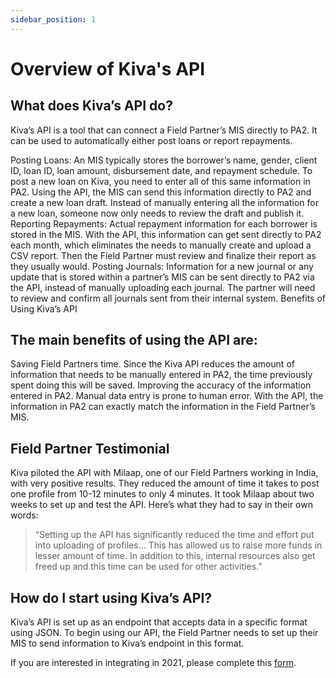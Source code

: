 ```yaml
---
sidebar_position: 1
---
```


# Overview of Kiva's API

## What does Kiva’s API do?
Kiva’s API is a tool that can connect a Field Partner’s MIS directly to PA2. It can be used to automatically either post loans or report repayments.

Posting Loans: An MIS typically stores the borrower’s name, gender, client ID, loan ID, loan amount, disbursement date, and repayment schedule. To post a new loan on Kiva, you need to enter all of this same information in PA2. Using the API, the MIS can send this information directly to PA2 and create a new loan draft. Instead of manually entering all the information for a new loan, someone now only needs to review the draft and publish it.
Reporting Repayments: Actual repayment information for each borrower is stored in the MIS. With the API, this information can get sent directly to PA2 each month, which eliminates the needs to manually create and upload a CSV report. Then the Field Partner must review and finalize their report as they usually would.
Posting Journals: Information for a new journal or any update that is stored within a partner’s MIS can be sent directly to PA2 via the API, instead of manually uploading each journal. The partner will need to review and confirm all journals sent from their internal system.
Benefits of Using Kiva’s API

## The main benefits of using the API are:

Saving Field Partners time. Since the Kiva API reduces the amount of information that needs to be manually entered in PA2, the time previously spent doing this will be saved.
Improving the accuracy of the information entered in PA2. Manual data entry is prone to human error. With the API, the information in PA2 can exactly match the information in the Field Partner’s MIS.

## Field Partner Testimonial

Kiva piloted the API with Milaap, one of our Field Partners working in India, with very positive results. They reduced the amount of time it takes to post one profile from 10-12 minutes to only 4 minutes. It took Milaap about two weeks to set up and test the API. Here’s what they had to say in their own words: 

> “Setting up the API has significantly reduced the time and effort put into uploading of profiles… This has allowed us to raise more funds in lesser amount of time. In addition to this, internal resources also get freed up and this time can be used for other activities.”

## How do I start using Kiva’s API?
Kiva’s API is set up as an endpoint that accepts data in a specific format using JSON. To begin using our API, the Field Partner needs to set up their MIS to send information to Kiva’s endpoint in this format.

If you are interested in integrating in 2021, please complete this [form](https://kiva.tfaforms.net/107 "form").

